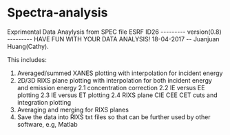 # Spectra-analysis
Exprimental Data Anaylysis from SPEC file
            ESRF ID26 
--------- version(0.8) --------- 
HAVE FUN WITH YOUR DATA ANALYSIS!
18-04-2017 -- Juanjuan Huang(Cathy). 


This includes: 
1. Averaged/summed XANES plotting with interpolation for incident energy
2. 2D/3D RIXS plane plotting with interpolation for both incident energy and emission energy
    2.1 concentration correction
    2.2 IE versus EE plotting 
    2.3 IE versus ET plotting 
    2.4 RIXS plane CIE CEE CET cuts and integration plotting
3. Averaging and merging for RIXS planes
4. Save the data into RIXS txt files so that can be further used by other software, e.g, Matlab
